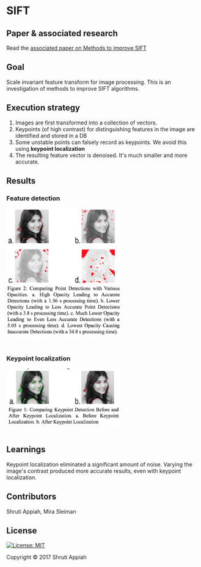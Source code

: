 # SIFT 

## Paper & associated research
Read the <a href="https://github.com/ShrutiAppiah/SIFT/blob/master/Methods%20for%20Improving%20SIFT.pdf">associated paper on Methods to improve SIFT</a>

## Goal
Scale invariant feature transform for image processing. This is an investigation of methods to improve SIFT algorithms.

## Execution strategy
1. Images are first transformed into a collection of vectors. 
2. Keypoints (of high contrast) for distinguishing features in the image are identified and stored in a DB
3. Some unstable points can falsely record as keypoints. We avoid this using <b> keypoint localization </b> 
4. The resulting feature vector is denoised. It's much smaller and more accurate.

## Results

### Feature detection
<div>
		<img  width="300px" src="img/fd.png" alt="feature detection">
		<br>
		<br>
</div>
	
### Keypoint localization
<div>
		<img width="300px" src="img/kl.png" alt="keypoint localization">
		<br>
		<br>
</div>

## Learnings
Keypoint localization eliminated a significant amount of noise. Varying the image's contrast produced more accurate results, even with keypoint localization.

## Contributors

Shruti Appiah, Mira Sleiman

## License
[![License: MIT](https://img.shields.io/badge/License-MIT-yellow.svg)](https://opensource.org/licenses/MIT)

Copyright © 2017 Shruti Appiah
